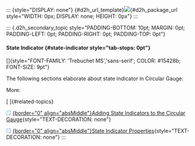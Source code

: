 ::: {style="DISPLAY: none"}
[](ms-xhelp:///?Id=d2h_url_template){#d2h_url_template}![](!package_url!){#d2h_package_url style="WIDTH: 0px; DISPLAY: none; HEIGHT: 0px"}
:::

::: {.d2h_secondary_topic style="PADDING-BOTTOM: 10pt; MARGIN: 0pt; PADDING-LEFT: 0pt; PADDING-RIGHT: 0pt; PADDING-TOP: 0pt"}
#### State Indicator {#state-indicator style="tab-stops: 0pt"}

[]{style="FONT-FAMILY: 'Trebuchet MS','sans-serif'; COLOR: #15428b; FONT-SIZE: 9pt"} 

The following sections elaborate about state indicator in Circular Gauge:

More:

[ ]{#related-topics}

[![](button.gif){border="0" align="absMiddle"}Adding State Indicators to the Circular Gauge](ms-xhelp:///?Id=870125fa-99e8-488b-8512-139b79d1ee50){style="TEXT-DECORATION: none"}

[![](button.gif){border="0" align="absMiddle"}State Indicator Properties](ms-xhelp:///?Id=4d4b1a66-3989-4fcb-8a79-a3fc7af98d97){style="TEXT-DECORATION: none"}
:::
